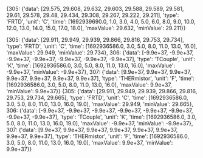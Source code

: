 {305: {'data': [29.575, 29.608, 29.632, 29.603, 29.588, 29.589, 29.581, 29.61, 29.578, 29.48, 29.434, 29.308, 29.267, 29.222, 29.211], 'type': 'FRTD', 'unit': 'C', 'time': [1692939690.0, 1.0, 3.0, 4.0, 5.0, 6.0, 8.0, 9.0, 10.0, 12.0, 13.0, 14.0, 15.0, 17.0, 18.0], 'maxValue': 29.632, 'minValue': 29.211}} 


{305: {'data': [29.911, 29.949, 29.939, 29.866, 29.816, 29.753, 29.734], 'type': 'FRTD', 'unit': 'C', 'time': [1692936586.0, 3.0, 5.0, 8.0, 11.0, 13.0, 16.0], 'maxValue': 29.949, 'minValue': 29.734}, 306: {'data': [-9.9e+37, -9.9e+37, -9.9e+37, -9.9e+37, -9.9e+37, -9.9e+37, -9.9e+37], 'type': 'TCouple', 'unit': 'K', 'time': [1692936586.0, 3.0, 5.0, 8.0, 11.0, 13.0, 16.0], 'maxValue': -9.9e+37, 'minValue': -9.9e+37}, 307: {'data': [9.9e+37, 9.9e+37, 9.9e+37, 9.9e+37, 9.9e+37, 9.9e+37, 9.9e+37], 'type': 'THERmistor', 'unit': 'F', 'time': [1692936586.0, 3.0, 5.0, 8.0, 11.0, 13.0, 16.0], 'maxValue': 9.9e+37, 'minValue': 9.9e+37}}
{305: {'data': [29.911, 29.949, 29.939, 29.866, 29.816, 29.753, 29.734, 29.665], 'type': 'FRTD', 'unit': 'C', 'time': [1692936586.0, 3.0, 5.0, 8.0, 11.0, 13.0, 16.0, 19.0], 'maxValue': 29.949, 'minValue': 29.665}, 306: {'data': [-9.9e+37, -9.9e+37, -9.9e+37, -9.9e+37, -9.9e+37, -9.9e+37, -9.9e+37, -9.9e+37], 'type': 'TCouple', 'unit': 'K', 'time': [1692936586.0, 3.0, 5.0, 8.0, 11.0, 13.0, 16.0, 19.0], 'maxValue': -9.9e+37, 'minValue': -9.9e+37}, 307: {'data': [9.9e+37, 9.9e+37, 9.9e+37, 9.9e+37, 9.9e+37, 9.9e+37, 9.9e+37, 9.9e+37], 'type': 'THERmistor', 'unit': 'F', 'time': [1692936586.0, 3.0, 5.0, 8.0, 11.0, 13.0, 16.0, 19.0], 'maxValue': 9.9e+37, 'minValue': 9.9e+37}}